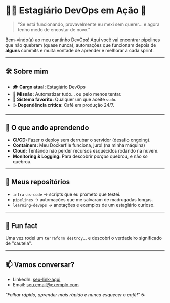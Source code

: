 # 👨‍💻 Estagiário DevOps em Ação 🚀  

> "Se está funcionando, provavelmente eu mexi sem querer... e agora tenho medo de encostar de novo."  

Bem-vindo(a) ao meu cantinho DevOps! Aqui você vai encontrar pipelines que não quebram (quase nunca), automações que funcionam depois de **alguns** commits e muita vontade de aprender e melhorar a cada sprint.  

---

## 🛠 Sobre mim  
- 🎓 **Cargo atual:** Estagiário DevOps  
- 🌱 **Missão:** Automatizar tudo... ou pelo menos tentar.  
- 🐧 **Sistema favorito:** Qualquer um que aceite `sudo`.  
- ☕ **Dependência crítica:** Café em produção 24/7.  

---

## 🚧 O que ando aprendendo  
- **CI/CD:** Fazer o deploy sem derrubar o servidor (desafio ongoing).  
- **Containers:** Meu Dockerfile funciona, juro! (na minha máquina)  
- **Cloud:** Tentando não perder recursos esquecidos rodando na nuvem.  
- **Monitoring & Logging:** Para descobrir *porque* quebrou, e não *se* quebrou.  

---

## 📂 Meus repositórios  
- `infra-as-code` → scripts que eu prometo que testei.  
- `pipelines` → automações que me salvaram de madrugadas longas.  
- `learning-devops` → anotações e exemplos de um estagiário curioso.  

---

## 🧩 Fun fact  
Uma vez rodei um `terraform destroy`... e descobri o verdadeiro significado de "cautela".  

---

## 📫 Vamos conversar?  
- LinkedIn: [seu-link-aqui](https://linkedin.com/in/seu-perfil)  
- Email: seu.email@exemplo.com  

*"Falhar rápido, aprender mais rápido e nunca esquecer o café!"* ☕
